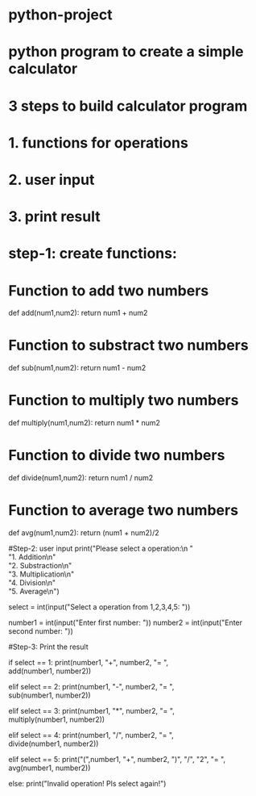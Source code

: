 # python-project
# python program to create a simple calculator

# 3 steps to build calculator program
#   1. functions for operations 
#   2. user input 
#   3. print result 

# step-1: create functions:
# Function to add two numbers 
def add(num1,num2):
     return num1 + num2 

# Function to substract two numbers 
def sub(num1,num2):
     return num1 - num2 

# Function to multiply two numbers 
def multiply(num1,num2):
     return num1 * num2  

# Function to divide two numbers 
def divide(num1,num2):
     return num1 / num2 

# Function to average two numbers 
def avg(num1,num2):
     return (num1 + num2)/2  

#Step-2: user input 
print("Please select a operation:\n " \
      "1. Addition\n" \
      "2. Substraction\n" \
      "3. Multiplication\n" \
      "4. Division\n" \
      "5. Average\n") 

select = int(input("Select a operation from 1,2,3,4,5: ")) 

number1 = int(input("Enter first number: "))
number2 = int(input("Enter second number: "))

#Step-3: Print the result 

if select == 1:
     print(number1, "+", number2, "= ", \
           add(number1, number2))
     
elif select == 2:
     print(number1, "-", number2, "= ", \
           sub(number1, number2)) 
     
elif select == 3:
     print(number1, "*", number2, "= ", \
           multiply(number1, number2))
     
elif select == 4:
     print(number1, "/", number2, "= ", \
           divide(number1, number2))

elif select == 5:
     print("(",number1, "+", number2, ")", "/", "2", "= ", \
           avg(number1, number2)) 
    
else:
     print("Invalid operation! Pls select again!")
